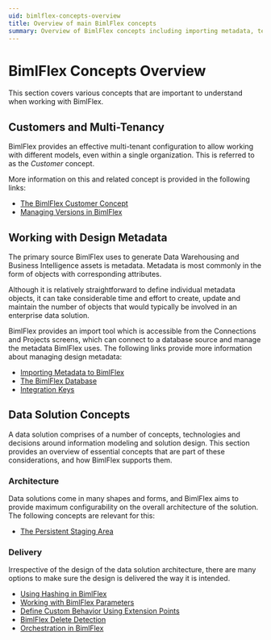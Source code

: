 ```yaml
---
uid: bimlflex-concepts-overview
title: Overview of main BimlFlex concepts
summary: Overview of BimlFlex concepts including importing metadata, templates, integration keys, load parameters, and delete detection
---
```

# BimlFlex Concepts Overview

This section covers various concepts that are important to understand when working with BimlFlex.

## Customers and Multi-Tenancy

BimlFlex provides an effective multi-tenant configuration to allow working with different models, even within a single organization. This is referred to as the *Customer* concept.

More information on this and related concept is provided in the following links:

* [The BimlFlex Customer Concept](xref:bimlflex-concepts-customer)
* [Managing Versions in BimlFlex](xref:bimlflex-concepts-version)

## Working with Design Metadata

The primary source BimlFlex uses to generate Data Warehousing and Business Intelligence assets is metadata. Metadata is most commonly in the form of objects with corresponding attributes.

Although it is relatively straightforward to define individual metadata objects, it can take considerable time and effort to create, update and maintain the number of objects that would typically be involved in an enterprise data solution.

BimlFlex provides an import tool which is accessible from the Connections and Projects screens, which can connect to a database source and manage the metadata BimlFlex uses. The following links provide more information about managing design metadata:

* [Importing Metadata to BimlFlex](xref:bimlflex-concepts-importing-metadata)
* [The BimlFlex Database](xref:bimlflex-setup-metadata-database-installation)
* [Integration Keys](xref:bimlflex-concept-integration-keys)

## Data Solution Concepts

A data solution comprises of a number of concepts, technologies and decisions around information modeling and solution design. This section provides an overview of essential concepts that are part of these considerations, and how BimlFlex supports them.

### Architecture

Data solutions come in many shapes and forms, and BimlFlex aims to provide maximum configurability on the overall architecture of the solution. The following concepts are relevant for this:

* [The Persistent Staging Area](xref:bimlflex-concepts-persistent-staging-area)

### Delivery

Irrespective of the design of the data solution architecture, there are many options to make sure the design is delivered the way it is intended.

* [Using Hashing in BimlFlex](xref:bimlflex-concepts-hashing)
* [Working with BimlFlex Parameters](xref:bimlflex-concepts-metadata-parameters)
* [Define Custom Behavior Using Extension Points](xref:bimlflex-concepts-extension-points)
* [BimlFlex Delete Detection](xref:bimlflex-concepts-delete-detection)
* [Orchestration in BimlFlex](xref:bimlflex-concepts-orchestration)
